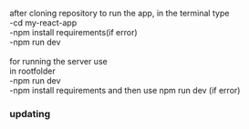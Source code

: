 after cloning repository to run the app, in the terminal type<br>
-cd my-react-app <br>
-npm install requirements(if error) <br>
-npm run dev <br><br>
for running the server use<br>
in rootfolder<br>
-npm run dev<br>
-npm install requirements and then use npm run dev (if error)

<h3>updating</h3>
